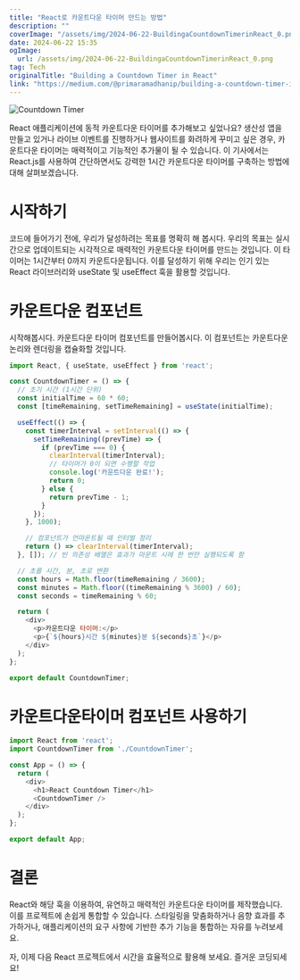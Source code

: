 ```yaml
---
title: "React로 카운트다운 타이머 만드는 방법"
description: ""
coverImage: "/assets/img/2024-06-22-BuildingaCountdownTimerinReact_0.png"
date: 2024-06-22 15:35
ogImage: 
  url: /assets/img/2024-06-22-BuildingaCountdownTimerinReact_0.png
tag: Tech
originalTitle: "Building a Countdown Timer in React"
link: "https://medium.com/@primaramadhanip/building-a-countdown-timer-in-react-db93167157b7"
---
```




![Countdown Timer](/assets/img/2024-06-22-BuildingaCountdownTimerinReact_0.png)

React 애플리케이션에 동적 카운트다운 타이머를 추가해보고 싶었나요? 생산성 앱을 만들고 있거나 라이브 이벤트를 진행하거나 웹사이트를 화려하게 꾸미고 싶은 경우, 카운트다운 타이머는 매력적이고 기능적인 추가물이 될 수 있습니다. 이 기사에서는 React.js를 사용하여 간단하면서도 강력한 1시간 카운트다운 타이머를 구축하는 방법에 대해 살펴보겠습니다.

# 시작하기

코드에 들어가기 전에, 우리가 달성하려는 목표를 명확히 해 봅시다. 우리의 목표는 실시간으로 업데이트되는 시각적으로 매력적인 카운트다운 타이머를 만드는 것입니다. 이 타이머는 1시간부터 0까지 카운트다운됩니다. 이를 달성하기 위해 우리는 인기 있는 React 라이브러리와 useState 및 useEffect 훅을 활용할 것입니다.


<div class="content-ad"></div>

# 카운트다운 컴포넌트

시작해봅시다. 카운트다운 타이머 컴포넌트를 만들어봅시다. 이 컴포넌트는 카운트다운 논리와 렌더링을 캡슐화할 것입니다.

```js
import React, { useState, useEffect } from 'react';

const CountdownTimer = () => {
  // 초기 시간 (1시간 단위)
  const initialTime = 60 * 60;
  const [timeRemaining, setTimeRemaining] = useState(initialTime);

  useEffect(() => {
    const timerInterval = setInterval(() => {
      setTimeRemaining((prevTime) => {
        if (prevTime === 0) {
          clearInterval(timerInterval);
          // 타이머가 0이 되면 수행할 작업
          console.log('카운트다운 완료!');
          return 0;
        } else {
          return prevTime - 1;
        }
      });
    }, 1000);

    // 컴포넌트가 언마운트될 때 인터벌 정리
    return () => clearInterval(timerInterval);
  }, []); // 빈 의존성 배열은 효과가 마운트 시에 한 번만 실행되도록 함

  // 초를 시간, 분, 초로 변환
  const hours = Math.floor(timeRemaining / 3600);
  const minutes = Math.floor((timeRemaining % 3600) / 60);
  const seconds = timeRemaining % 60;

  return (
    <div>
      <p>카운트다운 타이머:</p>
      <p>{`${hours}시간 ${minutes}분 ${seconds}초`}</p>
    </div>
  );
};

export default CountdownTimer;
```

# 카운트다운타이머 컴포넌트 사용하기

<div class="content-ad"></div>

```js
import React from 'react';
import CountdownTimer from './CountdownTimer';

const App = () => {
  return (
    <div>
      <h1>React Countdown Timer</h1>
      <CountdownTimer />
    </div>
  );
};

export default App;
```

# 결론

React와 해당 훅을 이용하여, 유연하고 매력적인 카운트다운 타이머를 제작했습니다. 이를 프로젝트에 손쉽게 통합할 수 있습니다. 스타일링을 맞춤화하거나 음향 효과를 추가하거나, 애플리케이션의 요구 사항에 기반한 추가 기능을 통합하는 자유를 누려보세요.

자, 이제 다음 React 프로젝트에서 시간을 효율적으로 활용해 보세요. 즐거운 코딩되세요!
